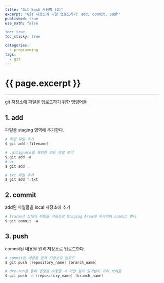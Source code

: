 ```yaml
---
title: "Git Bash 사용법 (2)"
excerpt: "Git 저장소에 파일 업로드하기: add, commit, push"
published: true
use_math: false

toc: true
toc_sticky: true

categories:
  - programming
tags:
  - git
---
```

# {{ page.excerpt }}
---
git 저장소에 파일을 업로드하기 위한 명령어들

## 1. add
파일을 staging 영역에 추가한다.

```powershell
# 특정 파일 추가
$ git add [filename]

# .gitignore를 제외한 모든 파일 추가
$ git add -a
# or
$ git add .

# txt 파일 추가
$ git add *.txt
```

## 2. commit
add된 파일들을 local 저장소에 추가

```powershell
# Tracked 상태의 파일을 자동으로 Staging Area에 추가하여 commit 한다
$ git commit -a
```

## 3. push
commit된 내용을 원격 저장소로 업로드한다.

```powershell
# commit된 내용을 원격 저장소로 업로드
$ git push [repository_name] [branch_name]

# dry-run을 통해 명령을 수행할 시 어떤 일이 일어날지 미리 보여줌
$ git push -n [repository_name] [branch_name]
```